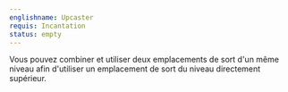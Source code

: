 ```yaml
---
englishname: Upcaster
requis: Incantation
status: empty
---
```

Vous pouvez combiner et utiliser deux emplacements de sort d'un même niveau afin d'utiliser un emplacement de sort du niveau directement supérieur.